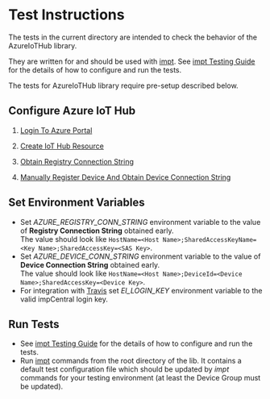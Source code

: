 # Test Instructions

The tests in the current directory are intended to check the behavior of the AzureIoTHub library.

They are written for and should be used with [impt](https://github.com/electricimp/imp-central-impt). See [impt Testing Guide](https://github.com/electricimp/imp-central-impt/blob/master/TestingGuide.md) for the details of how to configure and run the tests.

The tests for AzureIoTHub library require pre-setup described below.

## Configure Azure IoT Hub

1. [Login To Azure Portal](../examples/README.md#login-to-azure-portal)

2. [Create IoT Hub Resource](../examples/README.md#create-iot-hub-resource)

3. [Obtain Registry Connection String](../examples/README.md#obtain-registry-connection-string)

4. [Manually Register Device And Obtain Device Connection String](../examples/README.md#manually-register-device-and-obtain-device-connection-string)

## Set Environment Variables

- Set *AZURE_REGISTRY_CONN_STRING* environment variable to the value of **Registry Connection String** obtained early.\
The value should look like `HostName=<Host Name>;SharedAccessKeyName=<Key Name>;SharedAccessKey=<SAS Key>`.
- Set *AZURE_DEVICE_CONN_STRING* environment variable to the value of **Device Connection String** obtained early.\
The value should look like `HostName=<Host Name>;DeviceId=<Device Name>;SharedAccessKey=<Device Key>`.
- For integration with [Travis](https://travis-ci.org) set *EI_LOGIN_KEY* environment variable to the valid impCentral login key.

## Run Tests

- See [impt Testing Guide](https://github.com/electricimp/imp-central-impt/blob/master/TestingGuide.md) for the details of how to configure and run the tests.
- Run [impt](https://github.com/electricimp/imp-central-impt) commands from the root directory of the lib. It contains a default test configuration file which should be updated by *impt* commands for your testing environment (at least the Device Group must be updated).

